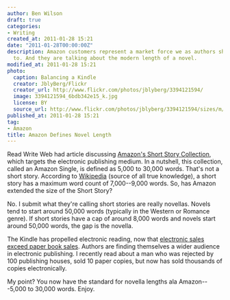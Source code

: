 ```yaml
---
author: Ben Wilson
draft: true
categories:
- Writing
created_at: 2011-01-28 15:21
date: "2011-01-28T00:00:00Z"
description: Amazon customers represent a market force we as authors should listen
  to. And they are talking about the modern length of a novel.
modified_at: 2011-01-28 15:21
photo:
  caption: Balancing a Kindle
  creator: JblyBerg/Flickr
  creator_url: http://www.flickr.com/photos/jblyberg/3394121594/
  image: 3394121594_6bdb342e15_k.jpg
  license: BY
  source_url: http://www.flickr.com/photos/jblyberg/3394121594/sizes/m/
published_at: 2011-01-28 15:21
tag:
- Amazon
title: Amazon Defines Novel Length
---
```


Read Write Web had article discussing [Amazon's Short Story Collection](http://web.archive.org/web/20160312160849/http://readwrite.com/2011/01/26/amazon_launches_its_digital_short_story_collection), which targets the electronic publishing medium. In a nutshell, this collection, called an Amazon Single, is defined as 5,000 to 30,000 words. That's not a short story. According to [Wikipedia](http://bit.ly/i0yODm) (source of all true knowledge), a short story has a maximum word count of 7,000--9,000
words. So, has Amazon extended the size of the Short Story?

<!--more-->

No. I submit what they're calling short stories are really  novellas. Novels
tend to start around 50,000 words (typically in the Western or Romance genre).
If short stories have a cap of around 8,000 words and novels start around 50,000
words, the gap is the novella.

The Kindle has propelled electronic reading, now that [electronic sales exceed
paper book sales](http://bit.ly/dM2Hlf). Authors are finding themselves a wider
audience in electronic publishing. I recently read about a man who was rejected
by 100 publishing houses, sold 10 paper copies, but now has sold thousands of
copies electronically.

My point? You now have the standard for novella lengths ala Amazon---5,000 to 30,000 words. Enjoy.
